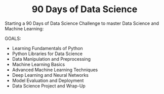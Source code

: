 
<h1 align="center">90 Days of Data Science</h1>


Starting a 90 Days of Data Science Challenge to master Data Science and Machine Learning:

GOALS:
- Learning Fundamentals of Python
- Python Libraries for Data Science
- Data Manipulation and Preprocessing
- Machine Learning Basics
- Advanced Machine Learning Techniques
- Deep Learning and Neural Networks
- Model Evaluation and Deployment
- Data Science Project and Wrap-Up

  
